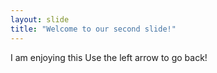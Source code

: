 ```yaml
---
layout: slide
title: "Welcome to our second slide!"
---
```

I am enjoying this
Use the left arrow to go back!
